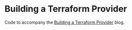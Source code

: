 # Building a Terraform Provider

Code to accompany the [Building a Terraform Provider](linkto/blogpost) blog.

